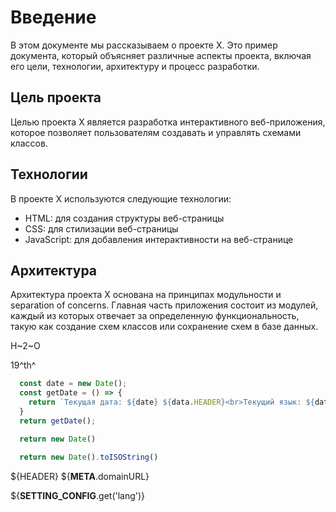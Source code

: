 # Введение

В этом документе мы рассказываем о проекте X. Это пример документа, который объясняет различные аспекты проекта, включая его цели, технологии, архитектуру и процесс разработки.

## Цель проекта

Целью проекта X является разработка интерактивного веб-приложения, которое позволяет пользователям создавать и управлять схемами классов.

## Технологии

В проекте X используются следующие технологии:

- HTML: для создания структуры веб-страницы
- CSS: для стилизации веб-страницы
- JavaScript: для добавления интерактивности на веб-странице

## Архитектура

Архитектура проекта X основана на принципах модульности и separation of concerns. Главная часть приложения состоит из модулей, каждый из которых отвечает за определенную функциональность, такую как создание схем классов или сохранение схем в базе данных.

H~2~O

19^th^


```js %
  const date = new Date();
  const getDate = () => {
    return `Текущая дата: ${date} ${data.HEADER}<br>Текущий язык: ${data.__SETTING_CONFIG__.get('lang')}<br>`;
  }
  return getDate();
```


```js 
  return new Date()
```
```js 
  return new Date().toISOString()
```
${HEADER}
${__META__.domainURL}

${__SETTING_CONFIG__.get('lang')}


